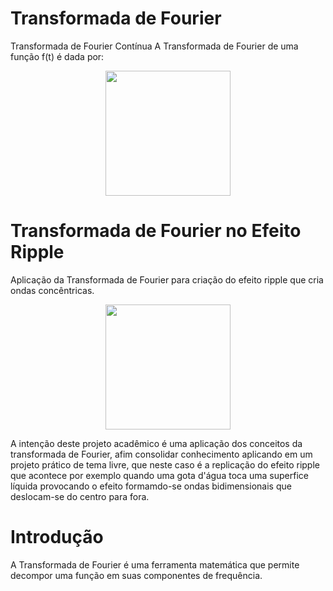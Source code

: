 # Transformada de Fourier 
Transformada de Fourier Contínua
A Transformada de Fourier de uma função f(t) é dada por:
<br>
<p align="center">
  <img src="https://github.com/user-attachments/assets/6d5c66ef-b346-4df4-9e33-dadadabd0de2" height="200"/>
</p>

# Transformada de Fourier no Efeito Ripple
Aplicação da Transformada de Fourier para criação do efeito ripple que cria ondas concêntricas.

<p align="center">
  <img src="https://github.com/user-attachments/assets/99aa1101-56cf-4de5-bda1-6a5165644eea" width="200"/>  
</p>
A intenção deste projeto acadêmico é uma aplicação dos conceitos da transformada de Fourier, afim
consolidar conhecimento aplicando em um projeto prático de tema livre, que neste caso é a replicação
do efeito ripple que acontece por exemplo quando uma gota d'água toca uma superfice líquida provocando
o efeito formamdo-se ondas bidimensionais que deslocam-se do centro para fora.

# Introdução
A Transformada de Fourier é uma ferramenta matemática que permite decompor uma função em suas componentes de frequência.




